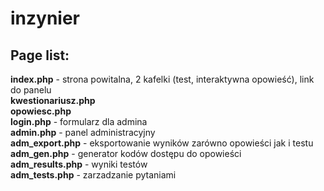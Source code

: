 # inzynier

## Page list: 
**index.php** - strona powitalna, 2 kafelki (test, interaktywna opowieść), link do panelu<br>
**kwestionariusz.php**<br>
**opowiesc.php**<br>
**login.php** - formularz dla admina<br>
**admin.php** - panel administracyjny<br>
**adm_export.php** - eksportowanie wyników zarówno opowieści jak i testu<br>
**adm_gen.php** - generator kodów dostępu do opowieści<br>
**adm_results.php** - wyniki testów<br>
**adm_tests.php** - zarzadzanie pytaniami<br>
